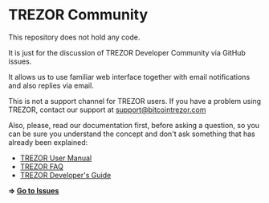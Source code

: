 # TREZOR Community

This repository does not hold any code.

It is just for the discussion of TREZOR Developer Community via GitHub issues.

It allows us to use familiar web interface together with email notifications and also replies via email.

This is not a support channel for TREZOR users. If you have a problem using TREZOR, contact our support at support@bitcointrezor.com

Also, please, read our documentation first, before asking a question, so you can be sure you understand the concept and don't ask something that has already been explained:

* [TREZOR User Manual](https://doc.satoshilabs.com/trezor-user/)
* [TREZOR FAQ](https://doc.satoshilabs.com/trezor-faq/)
* [TREZOR Developer's Guide](https://doc.satoshilabs.com/trezor-tech/)

**⇒ [Go to Issues](https://github.com/trezor/community/issues)**
